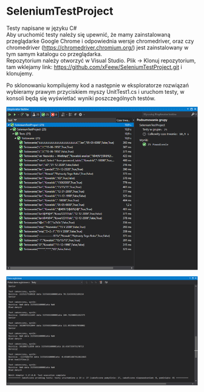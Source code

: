 # SeleniumTestProject

Testy napisane w języku C#</br>
Aby uruchomić testy należy się upewnić, że mamy zainstalowaną przeglądarke Google Chrome i odpowiednia wersje chromedriver, oraz czy chromedriver (https://chromedriver.chromium.org/) jest zainstalowany w tym samym katalogu co przeglądarka.</br>
Repozytorium należy otworzyć w Visual Studio. Plik -> Klonuj repozytorium, tam wklejamy link: https://github.com/xFeew/SeleniumTestProject.git i klonujemy.</br>

Po sklonowaniu kompilujemy kod a następnie w eksploratorze rozwiązań wybieramy prawym przyciskiem myszy UnitTest1.cs i uruchom testy, w konsoli będą się wyświetlać wyniki poszczególnych testów.




![alt text](https://github.com/xFeew/SeleniumTestProject/blob/master/Przechwytywanie.PNG)

![alt text](https://github.com/xFeew/SeleniumTestProject/blob/master/TestyKonsola.PNG)
